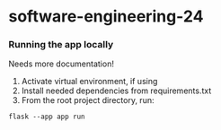 # software-engineering-24

### Running the app locally

Needs more documentation!

1. Activate virtual environment, if using
2. Install needed dependencies from requirements.txt
3. From the root project directory, run:

`flask --app app run`
